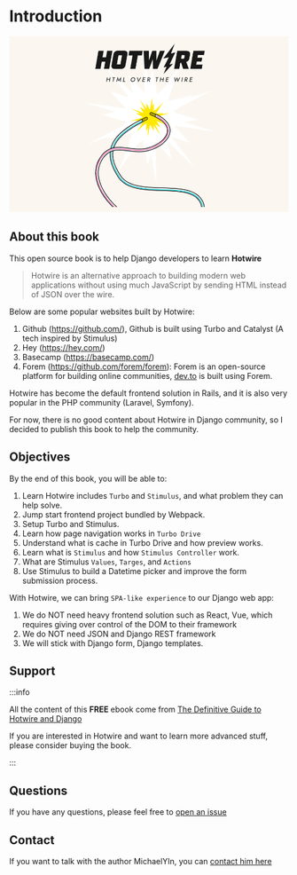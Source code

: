 # Introduction

![](./images/hotwire.png)

## About this book

This open source book is to help Django developers to learn **Hotwire**

> Hotwire is an alternative approach to building modern web applications without using much JavaScript by sending HTML instead of JSON over the wire.

Below are some popular websites built by Hotwire:

1. Github (https://github.com/), Github is built using Turbo and Catalyst (A tech inspired by Stimulus)
2. Hey (https://hey.com/)
3. Basecamp (https://basecamp.com/)
4. Forem (https://github.com/forem/forem): Forem is an open-source platform for building online communities, [dev.to](https://dev.to/) is built using Forem.

Hotwire has become the default frontend solution in Rails, and it is also very popular in the PHP community (Laravel, Symfony).

For now, there is no good content about Hotwire in Django community, so I decided to publish this book to help the community.

## Objectives

By the end of this book, you will be able to:

1. Learn Hotwire includes `Turbo` and `Stimulus`, and what problem they can help solve.
1. Jump start frontend project bundled by Webpack.
1. Setup Turbo and Stimulus.
1. Learn how page navigation works in `Turbo Drive`
1. Understand what is cache in Turbo Drive and how preview works.
1. Learn what is `Stimulus` and how `Stimulus Controller` work.
1. What are Stimulus `Values`, `Targes`, and `Actions`
1. Use Stimulus to build a Datetime picker and improve the form submission process.

With Hotwire, we can bring `SPA-like experience` to our Django web app:

1. We do NOT need heavy frontend solution such as React, Vue, which requires giving over control of the DOM to their framework
2. We do NOT need JSON and Django REST framework
3. We will stick with Django form, Django templates.

## Support

:::info

All the content of this **FREE** ebook come from [The Definitive Guide to Hotwire and Django](https://leanpub.com/hotwire-django)

If you are interested in Hotwire and want to learn more advanced stuff, please consider buying the book.

:::

## Questions

If you have any questions, please feel free to [open an issue](https://github.com/hotwire-django/hotwire-django-tutorial/issues)

## Contact

If you want to talk with the author MichaelYIn, you can [contact him here](https://saashammer.com/contact/)

